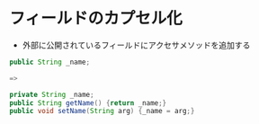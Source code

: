 # フィールドのカプセル化
* 外部に公開されているフィールドにアクセサメソッドを追加する
```java
public String _name;

=>

private String _name;
public String getName() {return _name;}
public void setName(String arg) {_name = arg;} 
```
